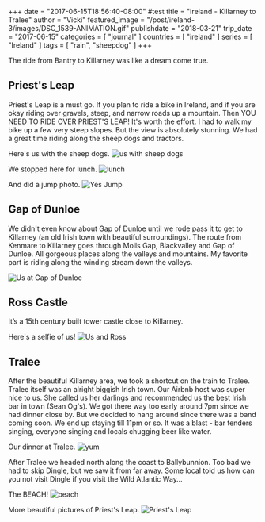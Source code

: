 +++
date = "2017-06-15T18:56:40-08:00" #test
title = "Ireland - Killarney to Tralee"
author = "Vicki"
featured_image = "/post/ireland-3/images/DSC_1539-ANIMATION.gif"
publishdate = "2018-03-21"
trip_date = "2017-06-15"
categories = [ "journal" ]
countries = [ "ireland" ]
series = [ "Ireland" ]
tags = [ "rain", "sheepdog" ]
+++

The ride from Bantry to Killarney was like a dream come true.  <!--more-->

## Priest's Leap

Priest's Leap is a must go. If you plan to ride a bike in Ireland, and if you are okay riding over gravels, steep, and narrow roads up a mountain. Then YOU NEED TO RIDE OVER PRIEST'S LEAP! It's worth the effort. I had to walk my bike up a few very steep slopes. But the view is absolutely stunning. We had a great time riding along the sheep dogs and tractors. 

Here's us with the sheep dogs. 
![us with sheep dogs](images/DSC_1539-ANIMATION.gif)

We stopped here for lunch.
![lunch](images/DSC_1566.jpg)

And did a jump photo.
![Yes Jump](images/DSC_1577.jpg)

## Gap of Dunloe

We didn't even know about Gap of Dunloe until we rode pass it to get to Killarney (an old Irish town with beautiful surroundings). The route from Kenmare to Killarney goes through Molls Gap, Blackvalley and Gap of Dunloe. All gorgeous places along the valleys and mountains. My favorite part is riding along the winding stream down the valleys. 

![Us at Gap of Dunloe](images/DSC_1620.jpg)

## Ross Castle 

It’s a 15th century built tower castle close to Killarney.

Here's a selfie of us! 
![Us and Ross](images/DSC_1651.jpg)

## Tralee

After the beautiful Killarney area, we took a shortcut on the train to Tralee. Tralee itself was an alright biggish Irish town. Our Airbnb host was super nice to us. She called us her darlings and recommended us the best Irish bar in town (Sean Og's). We got there way too early around 7pm since we had dinner close by. But we decided to hang around since there was a band coming soon. We end up staying till 11pm or so.  It was a blast - bar tenders singing, everyone singing and locals chugging beer like water. 

Our dinner at Tralee. 
![yum](images/IMG_0808.jpg)

After Tralee we headed north along the coast to Ballybunnion. Too bad we had to skip Dingle, but we saw it from far away. Some local told us how can you not visit Dingle if you visit the Wild Atlantic Way…

The BEACH! 
![beach](images/IMG_0825.jpg)

More beautiful pictures of Priest's Leap.
![Priest's Leap](images/IMG_0739.jpg)
